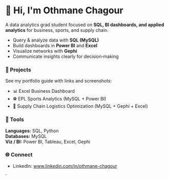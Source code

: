 # 👋 Hi, I'm Othmane Chagour

A data analytics grad student focused on **SQL, BI dashboards, and applied analytics** for business, sports, and supply chain.

- Query & analyze data with **SQL (MySQL)**  
- Build dashboards in **Power BI** and **Excel**  
- Visualize networks with **Gephi**  
- Communicate insights clearly for decision‑making

### 🔭 Projects
See my portfolio guide with links and screenshots:
- 📊 Excel Business Dashboard
- ⚽ EPL Sports Analytics (MySQL + Power BI)
- 🚚 Supply Chain Logistics Optimization (MySQL + Gephi + Excel)

### 🧰 Tools
**Languages:** SQL, Python  
**Databases:** MySQL  
**Viz / BI:** Power BI, Tableau, Excel, Gephi

### 🌐 Connect
- LinkedIn: www.linkedin.com/in/othmane-chagour

`
